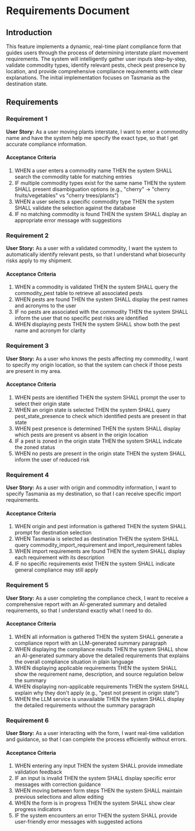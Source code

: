 # Requirements Document

## Introduction

This feature implements a dynamic, real-time plant compliance form that guides users through the process of determining interstate plant movement requirements. The system will intelligently gather user inputs step-by-step, validate commodity types, identify relevant pests, check pest presence by location, and provide comprehensive compliance requirements with clear explanations. The initial implementation focuses on Tasmania as the destination state.

## Requirements

### Requirement 1

**User Story:** As a user moving plants interstate, I want to enter a commodity name and have the system help me specify the exact type, so that I get accurate compliance information.

#### Acceptance Criteria

1. WHEN a user enters a commodity name THEN the system SHALL search the commodity table for matching entries
2. IF multiple commodity types exist for the same name THEN the system SHALL present disambiguation options (e.g., "cherry" → "cherry fruits/vegetables" vs "cherry trees/plants")
3. WHEN a user selects a specific commodity type THEN the system SHALL validate the selection against the database
4. IF no matching commodity is found THEN the system SHALL display an appropriate error message with suggestions

### Requirement 2

**User Story:** As a user with a validated commodity, I want the system to automatically identify relevant pests, so that I understand what biosecurity risks apply to my shipment.

#### Acceptance Criteria

1. WHEN a commodity is validated THEN the system SHALL query the commodity_pest table to retrieve all associated pests
2. WHEN pests are found THEN the system SHALL display the pest names and acronyms to the user
3. IF no pests are associated with the commodity THEN the system SHALL inform the user that no specific pest risks are identified
4. WHEN displaying pests THEN the system SHALL show both the pest name and acronym for clarity

### Requirement 3

**User Story:** As a user who knows the pests affecting my commodity, I want to specify my origin location, so that the system can check if those pests are present in my area.

#### Acceptance Criteria

1. WHEN pests are identified THEN the system SHALL prompt the user to select their origin state
2. WHEN an origin state is selected THEN the system SHALL query pest_state_presence to check which identified pests are present in that state
3. WHEN pest presence is determined THEN the system SHALL display which pests are present vs absent in the origin location
4. IF a pest is zoned in the origin state THEN the system SHALL indicate the zoned status
5. WHEN no pests are present in the origin state THEN the system SHALL inform the user of reduced risk

### Requirement 4

**User Story:** As a user with origin and commodity information, I want to specify Tasmania as my destination, so that I can receive specific import requirements.

#### Acceptance Criteria

1. WHEN origin and pest information is gathered THEN the system SHALL prompt for destination selection
2. WHEN Tasmania is selected as destination THEN the system SHALL query commodity_import_requirement and import_requirement tables
3. WHEN import requirements are found THEN the system SHALL display each requirement with its description
4. IF no specific requirements exist THEN the system SHALL indicate general compliance may still apply

### Requirement 5

**User Story:** As a user completing the compliance check, I want to receive a comprehensive report with an AI-generated summary and detailed requirements, so that I understand exactly what I need to do.

#### Acceptance Criteria

1. WHEN all information is gathered THEN the system SHALL generate a compliance report with an LLM-generated summary paragraph
2. WHEN displaying the compliance results THEN the system SHALL show an AI-generated summary above the detailed requirements that explains the overall compliance situation in plain language
3. WHEN displaying applicable requirements THEN the system SHALL show the requirement name, description, and source regulation below the summary
4. WHEN displaying non-applicable requirements THEN the system SHALL explain why they don't apply (e.g., "pest not present in origin state")
5. WHEN the LLM service is unavailable THEN the system SHALL display the detailed requirements without the summary paragraph

### Requirement 6

**User Story:** As a user interacting with the form, I want real-time validation and guidance, so that I can complete the process efficiently without errors.

#### Acceptance Criteria

1. WHEN entering any input THEN the system SHALL provide immediate validation feedback
2. IF an input is invalid THEN the system SHALL display specific error messages with correction guidance
3. WHEN moving between form steps THEN the system SHALL maintain previous selections and allow editing
4. WHEN the form is in progress THEN the system SHALL show clear progress indicators
5. IF the system encounters an error THEN the system SHALL provide user-friendly error messages with suggested actions


